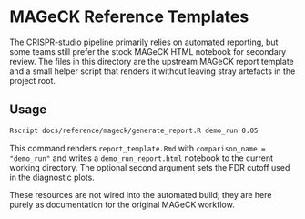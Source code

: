 # MAGeCK Reference Templates

The CRISPR-studio pipeline primarily relies on automated reporting, but some
teams still prefer the stock MAGeCK HTML notebook for secondary review. The
files in this directory are the upstream MAGeCK report template and a small
helper script that renders it without leaving stray artefacts in the project
root.

## Usage

```bash
Rscript docs/reference/mageck/generate_report.R demo_run 0.05
```

This command renders `report_template.Rmd` with `comparison_name = "demo_run"`
and writes a `demo_run_report.html` notebook to the current working directory.
The optional second argument sets the FDR cutoff used in the diagnostic plots.

These resources are not wired into the automated build; they are here purely as
documentation for the original MAGeCK workflow.
